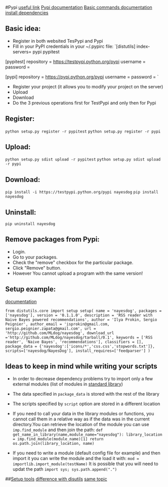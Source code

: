 #Pypi
[useful link](http://peterdowns.com/posts/first-time-with-pypi.html)
[Pypi documentation](https://setuptools.readthedocs.io/en/latest/setuptools.html#automatic-script-creation)
[Basic commands documentation](https://wiki.python.org/moin/TestPyPI)
[install dependencies](http://python-packaging.readthedocs.io/en/latest/dependencies.html)
## Basic idea:
+ Register in both websited TesPypi and Pypi
+ Fill in your PyPI credentials in your ~/.pypirc file:
`[distutils]
index-servers=
    pypi
    pypitest

[pypitest]
repository = https://testpypi.python.org/pypi
username = <your user name goes here>
password = <your password goes here>

[pypi]
repository = https://pypi.python.org/pypi
username = <your user name goes here>
password = <your password goes here>`
+ Register your project (it allows you to modify your project on the server)
+ Upload
+ Download
+ Do the 3 previous operations first for TestPypi and only then for Pypi

## Register:
`python setup.py register -r pypitest`
`python setup.py register -r pypi`

## Upload:
`python setup.py sdist upload -r pypitest`
`python setup.py sdist upload -r pypi`

## Download:
`pip install -i https://testpypi.python.org/pypi nayesdog`
`pip install nayesdog`

## Uninstall:
`pip uninstall nayesdog`

## Remove packages from Pypi:
+ Login.
+ Go to your packages.
+ Check the "remove" checkbox for the particular package.
+ Click "Remove" button.
+ However You cannot upload a program with the same version!

## Setup example:
[documentation](https://docs.python.org/2/distutils/setupscript.html)

`from distutils.core import setup
setup(
    name = 'nayesdog',
    packages = ['nayesdog'],
    version = '0.1.1.0',
    description = 'RSS reader with Naive Bayes powered recommendations',
    author = 'Ilya Prokin, Sergio Peignier',
    author_email = 'isprokin@gmail.com, sergio.peignier.zapata@gmail.com',
    url = 'http://github.com/MLdog/nayesdog',
    download_url ='http://github.com/MLdog/nayesdog/tarball/0.1',
    keywords = ['RSS reader', 'Naive Bayes', 'recommendations'],
    classifiers = [],
    package_data = {'nayesdog':['icons/*','css.css','stopwords.txt']},
    scripts=['nayesdog/NayesDog'],
    install_requires=['feedparser']
)`

## Ideas to keep in mind while writing your scripts

+ In order to decrease dependency problems try to import only a few external modules (list of modules in [standard library](https://docs.python.org/2/library://docs.python.org/2/library/)) 
+ The data specified in `package_data` is stored with the rest of the library
+ The scripts specified by `script` option are stored in a different location
+ If you need to call your data in the library modules or functions, you cannot call them in a relative way as if the data was in the current directory.You can retrieve the location of the module you can use `imp.find_module` and then join the path:
`def get_name_in_library(name,module_name="nayesdog"):
    library_location = imp.find_module(module_name)[1]
    return os.path.join(library_location, name)`

+ If you need to write a module (default config file for example) and then import it you can write the module and the load it with:
`mod = importlib.import_module(testName)`
It is possible that you will need to updat the path `import sys; sys.path.append(".")`

##[Setup tools](http://setuptools.readthedocs.io/en/latest/setuptools.html#declaring-dependencies)
[difference with disutils](http://stackoverflow.com/questions/6344076/differences-between-distribute-distutils-setuptools-and-distutils2)
[same topic](http://stackoverflow.com/questions/25337706/setuptools-vs-distutils-why-is-distutils-still-a-thing)
